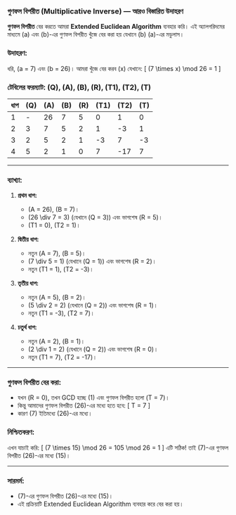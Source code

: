 ### গুণফল বিপরীত (Multiplicative Inverse) — আরও বিস্তারিত উদাহরণ

**গুণফল বিপরীত** বের করতে আমরা **Extended Euclidean Algorithm** ব্যবহার করি। এই অ্যালগরিদমের মাধ্যমে \(a\) এবং \(b\)-এর গুণফল বিপরীত খুঁজে বের করা হয় যেখানে \(b\) \(a\)-এর মডুলাস।

### উদাহরণ:
ধরি, \(a = 7\) এবং \(b = 26\)। আমরা খুঁজে বের করব \(x\) যেখানে:
\[
(7 \times x) \mod 26 = 1
\]

### **টেবিলের ফরম্যাট:** \(Q\), \(A\), \(B\), \(R\), \(T1\), \(T2\), \(T\)

| ধাপ | \(Q\) | \(A\) | \(B\) | \(R\) | \(T1\) | \(T2\) | \(T\)  |
|-----|-------|-------|-------|-------|--------|--------|--------|
| 1   | -     | 26    | 7     | 5     | 0      | 1      | 0      |
| 2   | 3     | 7     | 5     | 2     | 1      | -3     | 1      |
| 3   | 2     | 5     | 2     | 1     | -3     | 7      | -3     |
| 4   | 5     | 2     | 1     | 0     | 7      | -17    | 7      |

---

### **ব্যাখ্যা:**

1. **প্রথম ধাপ:**
   - \(A = 26\), \(B = 7\)।
   - \(26 \div 7 = 3\) (যেখানে \(Q = 3\)) এবং ভাগশেষ \(R = 5\)।
   - \(T1 = 0\), \(T2 = 1\)।

2. **দ্বিতীয় ধাপ:**
   - নতুন \(A = 7\), \(B = 5\)।
   - \(7 \div 5 = 1\) (যেখানে \(Q = 1\)) এবং ভাগশেষ \(R = 2\)।
   - নতুন \(T1 = 1\), \(T2 = -3\)।

3. **তৃতীয় ধাপ:**
   - নতুন \(A = 5\), \(B = 2\)।
   - \(5 \div 2 = 2\) (যেখানে \(Q = 2\)) এবং ভাগশেষ \(R = 1\)।
   - নতুন \(T1 = -3\), \(T2 = 7\)।

4. **চতুর্থ ধাপ:**
   - নতুন \(A = 2\), \(B = 1\)।
   - \(2 \div 1 = 2\) (যেখানে \(Q = 2\)) এবং ভাগশেষ \(R = 0\)।
   - নতুন \(T1 = 7\), \(T2 = -17\)।

---

### **গুণফল বিপরীত বের করা:**
- যখন \(R = 0\), তখন GCD হচ্ছে \(1\) এবং গুণফল বিপরীত হলো \(T = 7\)।
- কিন্তু আমাদের গুণফল বিপরীত \(26\)-এর মধ্যে হতে হবে:
  \[
  T = 7
  \]
- কারণ \(7\) ইতিমধ্যে \(26\)-এর মধ্যে।

### **নিশ্চিতকরণ:**
এখন যাচাই করি:
\[
(7 \times 15) \mod 26 = 105 \mod 26 = 1
\]
এটি সঠিক! তাই \(7\)-এর গুণফল বিপরীত \(26\)-এর মধ্যে \(15\)।

---

### **সারমর্ম:**
- \(7\)-এর গুণফল বিপরীত \(26\)-এর মধ্যে \(15\)।
- এই প্রক্রিয়াটি Extended Euclidean Algorithm ব্যবহার করে বের করা হয়।
